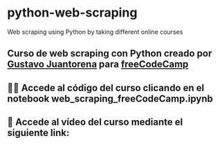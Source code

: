 # python-web-scraping
Web scraping using Python by taking different online courses

## Curso de web scraping con Python creado por [Gustavo Juantorena](https://www.linkedin.com/in/gustavo-juantorena/) para [freeCodeCamp](https://www.freecodecamp.org/)
## 👩‍💻 Accede al código del curso clicando en el notebook web_scraping_freeCodeCamp.ipynb
## 🎥 Accede al vídeo del curso mediante el siguiente link:

<p align="center">
  <a href="https://www.youtube.com/embed/yKi9-BfbfzQ">
</p>
